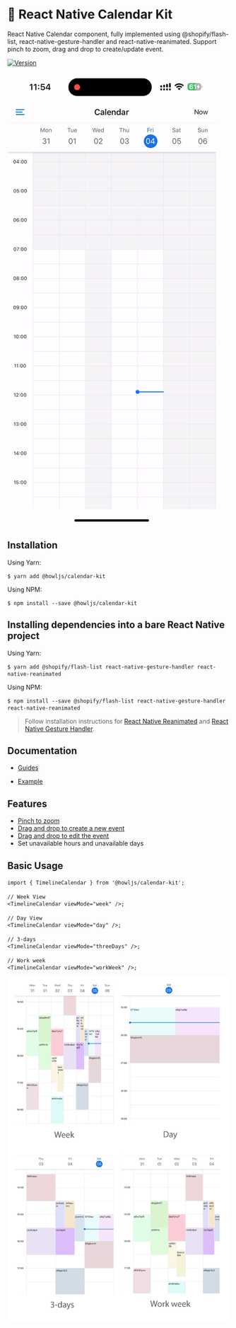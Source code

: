 # 📅 React Native Calendar Kit

React Native Calendar component, fully implemented using @shopify/flash-list, react-native-gesture-handler and react-native-reanimated. Support pinch to zoom, drag and drop to create/update event.

[![Version](https://img.shields.io/npm/v/@howljs/calendar-kit)](https://www.npmjs.com/package/@howljs/calendar-kit)

[![Demo](./assets/demo.gif)](https://user-images.githubusercontent.com/33460888/199891737-af6957ba-6a2c-49ee-8312-6feca89a2c39.MP4)

## Installation

Using Yarn:

```
$ yarn add @howljs/calendar-kit
```

Using NPM:

```
$ npm install --save @howljs/calendar-kit
```

## Installing dependencies into a bare React Native project

Using Yarn:

```
$ yarn add @shopify/flash-list react-native-gesture-handler react-native-reanimated
```

Using NPM:

```
$ npm install --save @shopify/flash-list react-native-gesture-handler react-native-reanimated
```

> Follow installation instructions for [React Native Reanimated](https://docs.swmansion.com/react-native-reanimated/docs/fundamentals/installation) and [React Native Gesture Handler](https://docs.swmansion.com/react-native-gesture-handler/docs/installation).

## Documentation

- [Guides](https://howljs.github.io/react-native-calendar-kit/docs/intro)

- [Example](./example/)

## Features

- [Pinch to zoom](https://howljs.github.io/react-native-calendar-kit/docs/guides/pinch-to-zoom)
- [Drag and drop to create a new event](https://howljs.github.io/react-native-calendar-kit/docs/guides/drag-to-create)
- [Drag and drop to edit the event](https://howljs.github.io/react-native-calendar-kit/docs/guides/drag-to-edit)
- Set unavailable hours and unavailable days

## Basic Usage

```tsx
import { TimelineCalendar } from '@howljs/calendar-kit';

// Week View
<TimelineCalendar viewMode="week" />;

// Day View
<TimelineCalendar viewMode="day" />;

// 3-days
<TimelineCalendar viewMode="threeDays" />;

// Work week
<TimelineCalendar viewMode="workWeek" />;
```

![View mode](./assets/mode.jpg)
